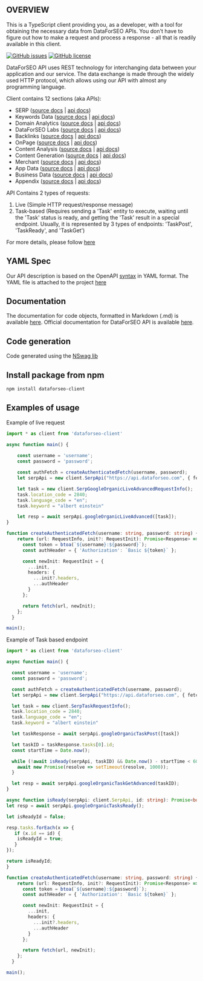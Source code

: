 ## OVERVIEW

This is a TypeScript client providing you, as a developer, with a tool for obtaining the necessary data from DataForSEO APIs. You don't have to figure out how to make a request and process a response - all that is readily available in this client.

[![GitHub issues](https://img.shields.io/github/issues/dataforseo/TypeScriptClient.svg)](https://github.com/dataforseo/TypeScriptClient/issues)
[![GitHub license](https://img.shields.io/github/license/dataforseo/TypeScriptClient.svg)](https://github.com/dataforseo/TypeScriptClient)

DataForSEO API uses REST technology for interchanging data between your application and our service. The data exchange is made through the widely used HTTP protocol, which allows using our API with almost any programming language.

Client contains 12 sections (aka APIs):

- SERP ([source docs](./docs/classes/SerpApi.md) | [api docs](https://docs.dataforseo.com/v3/serp/overview/?bash))
- Keywords Data ([source docs](./docs/classes/KeywordsDataApi.md) | [api docs](https://docs.dataforseo.com/v3/keywords_data/overview/?bash))
- Domain Analytics ([source docs](./docs/classes/DomainAnalyticsApi.md) | [api docs](https://docs.dataforseo.com/v3/domain_analytics/overview/?bash))
- DataForSEO Labs ([source docs](./docs/classes/DataforseoLabsApi.md) | [api docs](https://docs.dataforseo.com/v3/dataforseo_labs/overview/?bash))
- Backlinks ([source docs](./docs/classes/BacklinksApi.md) | [api docs](https://docs.dataforseo.com/v3/backlinks/overview/?bash))
- OnPage ([source docs](./docs/classes/OnPageApi.md) | [api docs](https://docs.dataforseo.com/v3/on_page/overview/?bash))
- Content Analysis ([source docs](./docs/classes/ContentAnalysisApi.md) | [api docs](https://docs.dataforseo.com/v3/content_analysis/overview/?bash))
- Content Generation ([source docs](./docs/classes/ContentGenerationApi.md) | [api docs](https://docs.dataforseo.com/v3/content_generation/overview/?bash))
- Merchant ([source docs](./docs/classes/MerchantApi.md) | [api docs](https://docs.dataforseo.com/v3/merchant/overview/?bash))
- App Data ([source docs](./docs/classes/AppDataApi.md) | [api docs](https://docs.dataforseo.com/v3/app_data/overview/?bash))
- Business Data ([source docs](./docs/classes/BusinessDataApi.md) | [api docs](https://docs.dataforseo.com/v3/business_data/overview/?bash))
- Appendix ([source docs](./docs/classes/AppendixApi.md) | [api docs](https://docs.dataforseo.com/v3/appendix/user_data/?bash))

API Contains 2 types of requests:

1) Live (Simple HTTP request/response message)
2) Task-based (Requires sending a 'Task' entity to execute, waiting until the 'Task' status is ready, and getting the 'Task' result in a special endpoint. Usually, it is represented by 3 types of endpoints: 'TaskPost', 'TaskReady', and 'TaskGet')

For more details, please follow [here](https://docs.dataforseo.com/v3/?bash)

## YAML Spec

Our API description is based on the OpenAPI [syntax](https://spec.openapis.org/oas/v3.1.0) in YAML format. The YAML file is attached to the project [here](./openapi_specification.yaml)

## Documentation

The documentation for code objects, formatted in Markdown (.md) is available [here](./docs/). Official documentation for DataForSEO API is available [here](https://docs.dataforseo.com/v3/?bash).

## Code generation

Code generated using the [NSwag lib](https://github.com/RicoSuter/NSwag)

## Install package from npm

```bash
npm install dataforseo-client 
```

## Examples of usage

Example of live request
```typescript
import * as client from 'dataforseo-client'

async function main() {
    
    const username = 'username';
    const password = 'password';

    const authFetch = createAuthenticatedFetch(username, password);
    let serpApi = new client.SerpApi("https://api.dataforseo.com", { fetch: authFetch });

    let task = new client.SerpGoogleOrganicLiveAdvancedRequestInfo();
    task.location_code = 2840;
    task.language_code = "en";
    task.keyword = "albert einstein"

    let resp = await serpApi.googleOrganicLiveAdvanced([task]);
}

function createAuthenticatedFetch(username: string, password: string) {
    return (url: RequestInfo, init?: RequestInit): Promise<Response> => {
      const token = btoa(`${username}:${password}`);
      const authHeader = { 'Authorization': `Basic ${token}` };

      const newInit: RequestInit = {
        ...init,
        headers: {
          ...init?.headers,
          ...authHeader
        }
      };

      return fetch(url, newInit);
    };
  }

main();
```

Example of Task based endpoint
```typescript
import * as client from 'dataforseo-client'

async function main() {

  const username = 'username';
  const password = 'password';

  const authFetch = createAuthenticatedFetch(username, password);
  let serpApi = new client.SerpApi("https://api.dataforseo.com", { fetch: authFetch });

  let task = new client.SerpTaskRequestInfo();
  task.location_code = 2840;
  task.language_code = "en";
  task.keyword = "albert einstein"

  let taskResponse = await serpApi.googleOrganicTaskPost([task]) 

  let taskID = taskResponse.tasks[0].id;
  const startTime = Date.now();

  while (!await isReady(serpApi, taskID) && Date.now() - startTime < 60000) {
    await new Promise(resolve => setTimeout(resolve, 1000));
  }

  let resp = await serpApi.googleOrganicTaskGetAdvanced(taskID);
}

async function isReady(serpApi: client.SerpApi, id: string): Promise<boolean> {
let resp = await serpApi.googleOrganicTasksReady();

let isReadyId = false;

resp.tasks.forEach(x => {
   if (x.id == id) {
    isReadyId = true;
   }
});

return isReadyId;
}

function createAuthenticatedFetch(username: string, password: string) {
    return (url: RequestInfo, init?: RequestInit): Promise<Response> => {
      const token = btoa(`${username}:${password}`);
      const authHeader = { 'Authorization': `Basic ${token}` };

      const newInit: RequestInit = {
        ...init,
        headers: {
          ...init?.headers,
          ...authHeader
        }
      };

      return fetch(url, newInit);
    };
  }

main();
```
